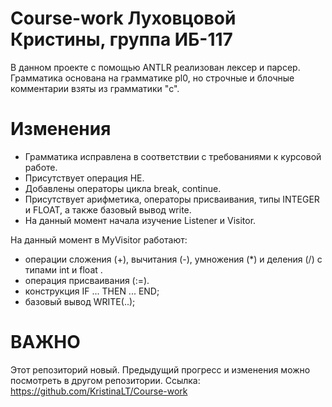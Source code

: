 # Course-work Луховцовой Кристины, группа ИБ-117

В данном проекте  с помощью ANTLR  реализован лексер и парсер. 
Грамматика основана на грамматике pl0, но строчные и блочные комментарии взяты из грамматики "с".

# Изменения
 - Грамматика исправлена в соответствии с требованиями к курсовой работе.
 - Присутствует операция НЕ.
 - Добавлены операторы цикла break, continue.
 - Присутствует арифметика, операторы присваивания, типы INTEGER и FLOAT, а также базовый вывод write.
 - На данный момент начала изучение Listener и Visitor.

На данный момент в MyVisitor работают: 
- операции сложения (+), вычитания (-), умножения (*) и деления (/) с типами int и float .
- операция присваивания (:=).
- конструкция IF ... THEN ... END;
- базовый вывод WRITE(..); 

# ВАЖНО
Этот репозиторий новый. Предыдущий прогресс и изменения можно посмотреть в другом репозитории. 
Ссылка: https://github.com/KristinaLT/Course-work
